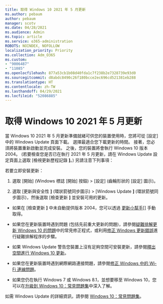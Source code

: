 ```yaml
---
title: 取得 Windows 10 2021 年 5 月更新
ms.author: pebaum
author: pebaum
manager: scotv
ms.date: 04/28/2021
ms.audience: Admin
ms.topic: article
ms.service: o365-administration
ROBOTS: NOINDEX, NOFOLLOW
localization_priority: Priority
ms.collection: Adm_O365
ms.custom:
- "9006487"
- "11085"
ms.openlocfilehash: 877a53cb1b08d40fda1c7f238b2e7328739e93d0
ms.sourcegitcommit: d8abdc8490c26f180bcce2ec696cd521381eb288
ms.translationtype: HT
ms.contentlocale: zh-TW
ms.lasthandoff: 04/29/2021
ms.locfileid: "52086885"
---
```

# <a name="get-the-windows-10-may-2021-update"></a>取得 Windows 10 2021 年 5 月更新

當 Windows 10 2021 年 5 月更新準備就緒可供您的裝置使用時，您將可從 [設定] 中的 Windows Update 頁面下載。 選擇最適合您下載更新的時間。 接著，您必須將裝置重新啟動並完成安裝。 之後，您的裝置將會執行 Windows 10 版本 2004。 (若要檢查您是否已在執行 2021 年 5 月更新，請在 Windows Update 設定頁面上選取 [檢視更新歷程記錄 **]**。) 另請注意下列事項：  

若要立即安裝更新：

1. 選取 [開始] (Windows 標誌 [開始] 按鈕) > [設定] (齒輪形狀的 [設定] 圖示)。

1. 選取 [更新與安全性 **]** (環狀箭號同步圖示) > [Windows Update **]** (環狀箭號同步圖示)，然後選取 [檢查更新 **]** 並安裝可用的更新。 

- 如果在 [檢查更新 **]** 中未自動提供版本 2004，您可以透過 [更新小幫手[]](https://www.microsoft.com/software-download/windows10) 手動取得。

- 如果您在更新裝置時遇到問題 (包括先前重大更新的問題)，請參閱[疑難排解更新 Windows 10 的問題](https://support.microsoft.com/windows/troubleshoot-problems-updating-windows-10-188c2b0f-10a7-d72f-65b8-32d177eb136c)中的常見修正程式，或利用[修正 Windows 更新錯誤](https://support.microsoft.com/sbs/windows/fix-windows-update-errors-18b693b5-7818-5825-8a7e-2a4a37d6d787)進行疑難排解程序的步驟。

- 如果 Windows Update 警告您裝置上沒有足夠空間可安裝更新，請參閱[釋出空間進行 Windows 10 更新](https://support.microsoft.com/help/4013876)。

- 如果您在更新裝置時遇到網際網路連接問題，請參閱[修正 Windows 中的 Wi-Fi 連線問題](https://support.microsoft.com/windows/fix-wi-fi-connection-issues-in-windows-9424a1f7-6a3b-65a6-4d78-7f07eee84d2c)。

- 如果您仍在執行 Windows 7 或 Windows 8.1，並想要移至 Windows 10，您可以在[升級到 Windows 10：常見問題集](https://support.microsoft.com/windows/upgrade-to-windows-10-faq-cce52341-7943-594e-72ce-e1cf00382445)中深入了解。

如需 Windows Update 的詳細資訊，請參閱 [Windows 10：常見問題集](https://support.microsoft.com/windows/windows-update-faq-8a903416-6f45-0718-f5c7-375e92dddeb2)。



